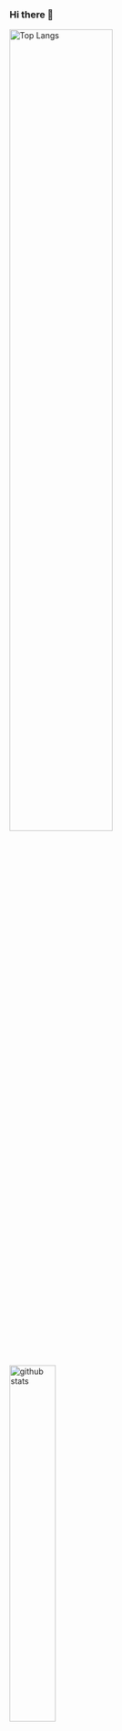 ### Hi there 👋
<p align="left"> 
  <img alt="Top Langs" height="auto" width="60%" src="https://github-readme-stats.vercel.app/api/top-langs/?username=twogod23&layout=compact&show_icons=true&theme=dark" />
  <img alt="github stats" height="auto" width="40%" src="https://github-readme-stats.vercel.app/api?username=twogod23&theme=dark&show_icons=ture" />
</p>

<!--
**twogod23/twogod23** is a ✨ _special_ ✨ repository because its `README.md` (this file) appears on your GitHub profile.

Here are some ideas to get you started:

- 🔭 I’m currently working on ...
- 🌱 I’m currently learning ...
- 👯 I’m looking to collaborate on ...
- 🤔 I’m looking for help with ...
- 💬 Ask me about ...
- 📫 How to reach me: ...
- 😄 Pronouns: ...
- ⚡ Fun fact: ...
-->
